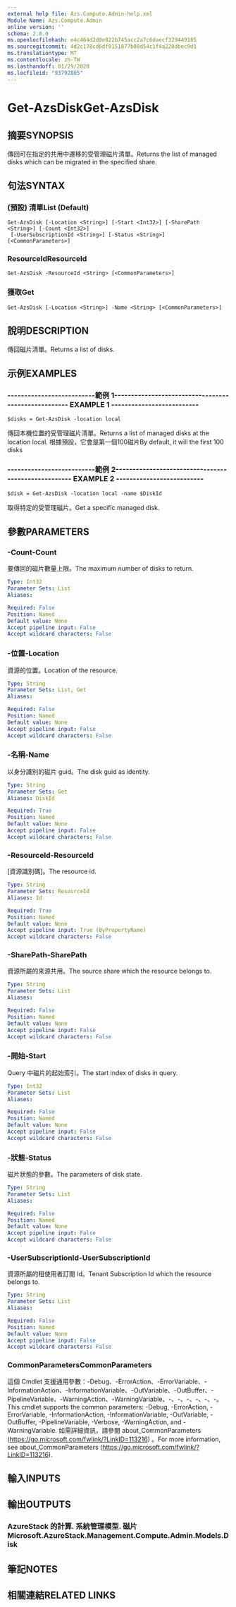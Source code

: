 ```yaml
---
external help file: Azs.Compute.Admin-help.xml
Module Name: Azs.Compute.Admin
online version: ''
schema: 2.0.0
ms.openlocfilehash: e4c464d2d0e822b745acc2a7c6daecf329449105
ms.sourcegitcommit: 4d2c178cd6df9151877b08d54c1f4a228dbec9d1
ms.translationtype: MT
ms.contentlocale: zh-TW
ms.lasthandoff: 01/29/2020
ms.locfileid: "93792805"
---
```

# <span data-ttu-id="e7f6f-101">Get-AzsDisk</span><span class="sxs-lookup"><span data-stu-id="e7f6f-101">Get-AzsDisk</span></span>

## <span data-ttu-id="e7f6f-102">摘要</span><span class="sxs-lookup"><span data-stu-id="e7f6f-102">SYNOPSIS</span></span>
<span data-ttu-id="e7f6f-103">傳回可在指定的共用中遷移的受管理磁片清單。</span><span class="sxs-lookup"><span data-stu-id="e7f6f-103">Returns the list of managed disks which can be migrated in the specified share.</span></span>

## <span data-ttu-id="e7f6f-104">句法</span><span class="sxs-lookup"><span data-stu-id="e7f6f-104">SYNTAX</span></span>

### <span data-ttu-id="e7f6f-105"> (預設) 清單</span><span class="sxs-lookup"><span data-stu-id="e7f6f-105">List (Default)</span></span>
```
Get-AzsDisk [-Location <String>] [-Start <Int32>] [-SharePath <String>] [-Count <Int32>]
 [-UserSubscriptionId <String>] [-Status <String>] [<CommonParameters>]
```

### <span data-ttu-id="e7f6f-106">ResourceId</span><span class="sxs-lookup"><span data-stu-id="e7f6f-106">ResourceId</span></span>
```
Get-AzsDisk -ResourceId <String> [<CommonParameters>]
```

### <span data-ttu-id="e7f6f-107">獲取</span><span class="sxs-lookup"><span data-stu-id="e7f6f-107">Get</span></span>
```
Get-AzsDisk [-Location <String>] -Name <String> [<CommonParameters>]
```

## <span data-ttu-id="e7f6f-108">說明</span><span class="sxs-lookup"><span data-stu-id="e7f6f-108">DESCRIPTION</span></span>
<span data-ttu-id="e7f6f-109">傳回磁片清單。</span><span class="sxs-lookup"><span data-stu-id="e7f6f-109">Returns a list of disks.</span></span>

## <span data-ttu-id="e7f6f-110">示例</span><span class="sxs-lookup"><span data-stu-id="e7f6f-110">EXAMPLES</span></span>

### <span data-ttu-id="e7f6f-111">--------------------------範例 1--------------------------</span><span class="sxs-lookup"><span data-stu-id="e7f6f-111">-------------------------- EXAMPLE 1 --------------------------</span></span>
```
$disks = Get-AzsDisk -location local
```

<span data-ttu-id="e7f6f-112">傳回本機位置的受管理磁片清單。</span><span class="sxs-lookup"><span data-stu-id="e7f6f-112">Returns a list of managed disks at the location local.</span></span>
<span data-ttu-id="e7f6f-113">根據預設，它會是第一個100磁片</span><span class="sxs-lookup"><span data-stu-id="e7f6f-113">By default, it will the first 100 disks</span></span>

### <span data-ttu-id="e7f6f-114">--------------------------範例 2--------------------------</span><span class="sxs-lookup"><span data-stu-id="e7f6f-114">-------------------------- EXAMPLE 2 --------------------------</span></span>
```
$disk = Get-AzsDisk -location local -name $DiskId
```

<span data-ttu-id="e7f6f-115">取得特定的受管理磁片。</span><span class="sxs-lookup"><span data-stu-id="e7f6f-115">Get a specific managed disk.</span></span>

## <span data-ttu-id="e7f6f-116">參數</span><span class="sxs-lookup"><span data-stu-id="e7f6f-116">PARAMETERS</span></span>

### <span data-ttu-id="e7f6f-117">-Count</span><span class="sxs-lookup"><span data-stu-id="e7f6f-117">-Count</span></span>
<span data-ttu-id="e7f6f-118">要傳回的磁片數量上限。</span><span class="sxs-lookup"><span data-stu-id="e7f6f-118">The maximum number of disks to return.</span></span>

```yaml
Type: Int32
Parameter Sets: List
Aliases: 

Required: False
Position: Named
Default value: None
Accept pipeline input: False
Accept wildcard characters: False
```

### <span data-ttu-id="e7f6f-119">-位置</span><span class="sxs-lookup"><span data-stu-id="e7f6f-119">-Location</span></span>
<span data-ttu-id="e7f6f-120">資源的位置。</span><span class="sxs-lookup"><span data-stu-id="e7f6f-120">Location of the resource.</span></span>

```yaml
Type: String
Parameter Sets: List, Get
Aliases: 

Required: False
Position: Named
Default value: None
Accept pipeline input: False
Accept wildcard characters: False
```

### <span data-ttu-id="e7f6f-121">-名稱</span><span class="sxs-lookup"><span data-stu-id="e7f6f-121">-Name</span></span>
<span data-ttu-id="e7f6f-122">以身分識別的磁片 guid。</span><span class="sxs-lookup"><span data-stu-id="e7f6f-122">The disk guid as identity.</span></span>

```yaml
Type: String
Parameter Sets: Get
Aliases: DiskId

Required: True
Position: Named
Default value: None
Accept pipeline input: False
Accept wildcard characters: False
```

### <span data-ttu-id="e7f6f-123">-ResourceId</span><span class="sxs-lookup"><span data-stu-id="e7f6f-123">-ResourceId</span></span>
<span data-ttu-id="e7f6f-124">[資源識別碼]。</span><span class="sxs-lookup"><span data-stu-id="e7f6f-124">The resource id.</span></span>

```yaml
Type: String
Parameter Sets: ResourceId
Aliases: Id

Required: True
Position: Named
Default value: None
Accept pipeline input: True (ByPropertyName)
Accept wildcard characters: False
```

### <span data-ttu-id="e7f6f-125">-SharePath</span><span class="sxs-lookup"><span data-stu-id="e7f6f-125">-SharePath</span></span>
<span data-ttu-id="e7f6f-126">資源所屬的來源共用。</span><span class="sxs-lookup"><span data-stu-id="e7f6f-126">The source share which the resource belongs to.</span></span>

```yaml
Type: String
Parameter Sets: List
Aliases: 

Required: False
Position: Named
Default value: None
Accept pipeline input: False
Accept wildcard characters: False
```

### <span data-ttu-id="e7f6f-127">-開始</span><span class="sxs-lookup"><span data-stu-id="e7f6f-127">-Start</span></span>
<span data-ttu-id="e7f6f-128">Query 中磁片的起始索引。</span><span class="sxs-lookup"><span data-stu-id="e7f6f-128">The start index of disks in query.</span></span>

```yaml
Type: Int32
Parameter Sets: List
Aliases: 

Required: False
Position: Named
Default value: None
Accept pipeline input: False
Accept wildcard characters: False
```

### <span data-ttu-id="e7f6f-129">-狀態</span><span class="sxs-lookup"><span data-stu-id="e7f6f-129">-Status</span></span>
<span data-ttu-id="e7f6f-130">磁片狀態的參數。</span><span class="sxs-lookup"><span data-stu-id="e7f6f-130">The parameters of disk state.</span></span>

```yaml
Type: String
Parameter Sets: List
Aliases: 

Required: False
Position: Named
Default value: None
Accept pipeline input: False
Accept wildcard characters: False
```

### <span data-ttu-id="e7f6f-131">-UserSubscriptionId</span><span class="sxs-lookup"><span data-stu-id="e7f6f-131">-UserSubscriptionId</span></span>
<span data-ttu-id="e7f6f-132">資源所屬的租使用者訂閱 Id。</span><span class="sxs-lookup"><span data-stu-id="e7f6f-132">Tenant Subscription Id which the resource belongs to.</span></span>

```yaml
Type: String
Parameter Sets: List
Aliases: 

Required: False
Position: Named
Default value: None
Accept pipeline input: False
Accept wildcard characters: False
```

### <span data-ttu-id="e7f6f-133">CommonParameters</span><span class="sxs-lookup"><span data-stu-id="e7f6f-133">CommonParameters</span></span>
<span data-ttu-id="e7f6f-134">這個 Cmdlet 支援通用參數：-Debug、-ErrorAction、-ErrorVariable、-InformationAction、-InformationVariable、-OutVariable、-OutBuffer、-PipelineVariable、-WarningAction、-WarningVariable、-、-、-、-、-、-。</span><span class="sxs-lookup"><span data-stu-id="e7f6f-134">This cmdlet supports the common parameters: -Debug, -ErrorAction, -ErrorVariable, -InformationAction, -InformationVariable, -OutVariable, -OutBuffer, -PipelineVariable, -Verbose, -WarningAction, and -WarningVariable.</span></span> <span data-ttu-id="e7f6f-135">如需詳細資訊，請參閱 about_CommonParameters (https://go.microsoft.com/fwlink/?LinkID=113216) 。</span><span class="sxs-lookup"><span data-stu-id="e7f6f-135">For more information, see about_CommonParameters (https://go.microsoft.com/fwlink/?LinkID=113216).</span></span>

## <span data-ttu-id="e7f6f-136">輸入</span><span class="sxs-lookup"><span data-stu-id="e7f6f-136">INPUTS</span></span>

## <span data-ttu-id="e7f6f-137">輸出</span><span class="sxs-lookup"><span data-stu-id="e7f6f-137">OUTPUTS</span></span>

### <span data-ttu-id="e7f6f-138">AzureStack 的計算. 系統管理模型. 磁片</span><span class="sxs-lookup"><span data-stu-id="e7f6f-138">Microsoft.AzureStack.Management.Compute.Admin.Models.Disk</span></span>

## <span data-ttu-id="e7f6f-139">筆記</span><span class="sxs-lookup"><span data-stu-id="e7f6f-139">NOTES</span></span>

## <span data-ttu-id="e7f6f-140">相關連結</span><span class="sxs-lookup"><span data-stu-id="e7f6f-140">RELATED LINKS</span></span>

